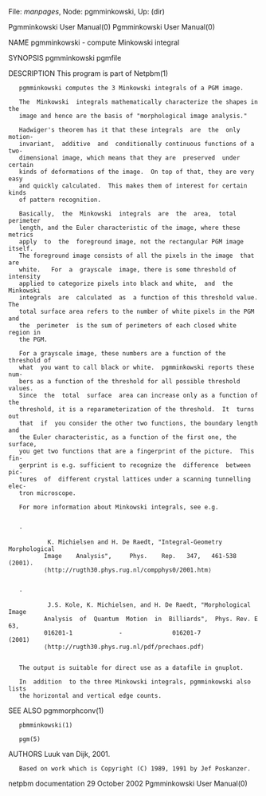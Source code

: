 File: *manpages*,  Node: pgmminkowski,  Up: (dir)

Pgmminkowski User Manual(0)                        Pgmminkowski User Manual(0)



NAME
       pgmminkowski - compute Minkowski integral


SYNOPSIS
       pgmminkowski pgmfile


DESCRIPTION
       This program is part of Netpbm(1)

       pgmminkowski computes the 3 Minkowski integrals of a PGM image.

       The  Minkowski  integrals mathematically characterize the shapes in the
       image and hence are the basis of "morphological image analysis."

       Hadwiger's theorem has it that these integrals  are  the  only  motion-
       invariant,  additive  and  conditionally continuous functions of a two-
       dimensional image, which means that they are  preserved  under  certain
       kinds of deformations of the image.  On top of that, they are very easy
       and quickly calculated.  This makes them of interest for certain  kinds
       of pattern recognition.

       Basically,  the  Minkowski  integrals  are  the  area,  total perimeter
       length, and the Euler characteristic of the image, where these  metrics
       apply  to  the  foreground image, not the rectangular PGM image itself.
       The foreground image consists of all the pixels in the image  that  are
       white.   For  a  grayscale  image, there is some threshold of intensity
       applied to categorize pixels into black and white,  and  the  Minkowski
       integrals  are  calculated  as  a function of this threshold value. The
       total surface area refers to the number of white pixels in the PGM  and
       the  perimeter  is the sum of perimeters of each closed white region in
       the PGM.

       For a grayscale image, these numbers are a function of the threshold of
       what  you want to call black or white.  pgmminkowski reports these num-
       bers as a function of the threshold for all possible threshold  values.
       Since  the  total  surface  area can increase only as a function of the
       threshold, it is a reparameterization of the threshold.  It  turns  out
       that  if  you consider the other two functions, the boundary length and
       the Euler characteristic, as a function of the first one, the  surface,
       you get two functions that are a fingerprint of the picture.  This fin-
       gerprint is e.g. sufficient to recognize the  difference  between  pic-
       tures  of  different crystal lattices under a scanning tunnelling elec-
       tron microscope.

       For more information about Minkowski integrals, see e.g.


       ·

               K. Michielsen and H. De Raedt, "Integral-Geometry Morphological
              Image    Analysis",     Phys.    Rep.   347,   461-538   (2001).
              ⟨http://rugth30.phys.rug.nl/compphys0/2001.htm⟩


       ·

               J.S. Kole, K. Michielsen, and H. De Raedt, "Morphological Image
              Analysis  of  Quantum  Motion  in  Billiards",  Phys. Rev. E 63,
              016201-1             -              016201-7              (2001)
              ⟨http://rugth30.phys.rug.nl/pdf/prechaos.pdf⟩


       The output is suitable for direct use as a datafile in gnuplot.

       In  addition  to the three Minkowski integrals, pgmminkowski also lists
       the horizontal and vertical edge counts.




SEE ALSO
       pgmmorphconv(1)

       pbmminkowski(1)

       pgm(5)



AUTHORS
       Luuk van Dijk, 2001.

       Based on work which is Copyright (C) 1989, 1991 by Jef Poskanzer.



netpbm documentation            29 October 2002    Pgmminkowski User Manual(0)
